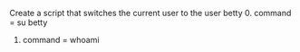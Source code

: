Create a script that switches the current user to the user betty
0. command  = su betty
1. command = whoami
